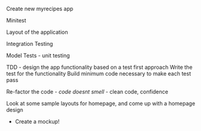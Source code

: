 Create new myrecipes app

Minitest

Layout of the application

Integration Testing

Model Tests - unit testing

TDD - design the app functionality based on a test first approach
Write the test for the functionality
Build minimum code necessary to make each test pass

Re-factor the code - *code doesnt smell* - clean code, confidence

Look at some sample layouts for homepage, and come up with a homepage design

- Create a mockup!
